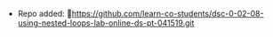 
- Repo added: https://github.com/learn-co-students/dsc-0-02-08-using-nested-loops-lab-online-ds-pt-041519.git